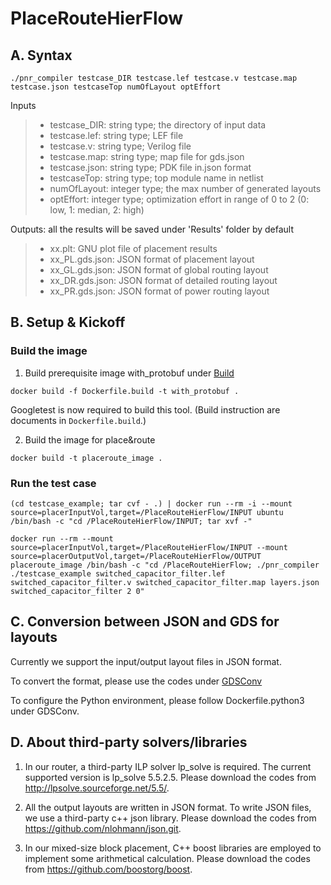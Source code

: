 # PlaceRouteHierFlow

## A. Syntax
``` Shell
./pnr_compiler testcase_DIR testcase.lef testcase.v testcase.map testcase.json testcaseTop numOfLayout optEffort
```
Inputs
>-   testcase_DIR: string type; the directory of input data
>-   testcase.lef: string type; LEF file
>-   testcase.v: string type; Verilog file
>-   testcase.map: string type; map file for gds.json
>-   testcase.json: string type; PDK file in.json format
>-   testcaseTop: string type; top module name in netlist
>-   numOfLayout: integer type; the max number of generated layouts
>-   optEffort: integer type; optimization effort in range of 0 to 2 (0: low, 1: median, 2: high)

Outputs: all the results will be saved under 'Results' folder by default
>-   xx.plt: GNU plot file of placement results
>-   xx_PL.gds.json: JSON format of placement layout
>-   xx_GL.gds.json: JSON format of global routing layout
>-   xx_DR.gds.json: JSON format of detailed routing layout
>-   xx_PR.gds.json: JSON format of power routing layout

## B. Setup & Kickoff

### Build the image 
1.  Build prerequisite image with_protobuf under [Build](https://github.com/ALIGN-analoglayout/ALIGN-public/tree/master/Build)
``` Shell
docker build -f Dockerfile.build -t with_protobuf .
```
Googletest is now required to build this tool. (Build instruction are documents in `Dockerfile.build`.)

2.  Build the image for place&route
``` Shell
docker build -t placeroute_image .
```
### Run the test case
``` Shell
(cd testcase_example; tar cvf - .) | docker run --rm -i --mount source=placerInputVol,target=/PlaceRouteHierFlow/INPUT ubuntu /bin/bash -c "cd /PlaceRouteHierFlow/INPUT; tar xvf -"

docker run --rm --mount source=placerInputVol,target=/PlaceRouteHierFlow/INPUT --mount source=placerOutputVol,target=/PlaceRouteHierFlow/OUTPUT placeroute_image /bin/bash -c "cd /PlaceRouteHierFlow; ./pnr_compiler ./testcase_example switched_capacitor_filter.lef switched_capacitor_filter.v switched_capacitor_filter.map layers.json switched_capacitor_filter 2 0"
```

## C. Conversion between JSON and GDS for layouts
Currently we support the input/output layout files in JSON format.

To convert the format, please use the codes under [GDSConv](https://github.com/ALIGN-analoglayout/ALIGN-public/tree/master/GDSConv)

To configure the Python environment, please follow Dockerfile.python3 under GDSConv.

## D. About third-party solvers/libraries
1.  In our router, a third-party ILP solver lp_solve is required. The current supported version is lp_solve 5.5.2.5.
Please download the codes from <http://lpsolve.sourceforge.net/5.5/>.

2.  All the output layouts are written in JSON format. To write JSON files, we use a third-party c++ json library. Please download the codes from <https://github.com/nlohmann/json.git>.

3.  In our mixed-size block placement, C++ boost libraries are employed to implement some arithmetical calculation. Please download the codes from <https://github.com/boostorg/boost>.
